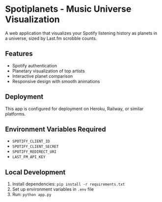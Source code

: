 # Spotiplanets - Music Universe Visualization

A web application that visualizes your Spotify listening history as planets in a universe, sized by Last.fm scrobble counts.

## Features
- Spotify authentication
- Planetary visualization of top artists
- Interactive planet comparison
- Responsive design with smooth animations

## Deployment
This app is configured for deployment on Heroku, Railway, or similar platforms.

## Environment Variables Required
- `SPOTIFY_CLIENT_ID`
- `SPOTIFY_CLIENT_SECRET` 
- `SPOTIFY_REDIRECT_URI`
- `LAST_FM_API_KEY`

## Local Development
1. Install dependencies: `pip install -r requirements.txt`
2. Set up environment variables in `.env` file
3. Run: `python app.py`
